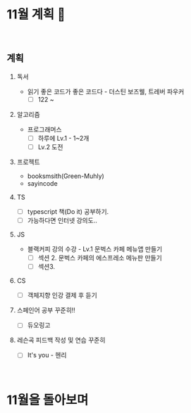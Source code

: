 # 11월 계획 🎁

<br/>

## 계획

1. 독서
   - 읽기 좋은 코드가 좋은 코드다  - 더스틴 보즈웰, 트레버 파우커
     - [ ] 122 ~
2. 알고리즘

   - 프로그래머스
     - [ ] 하루에 Lv.1 - 1~2개
     - [ ] Lv.2 도전
3. 프로젝트 
   - booksmsith(Green-Muhly)
   - sayincode
4. TS
   - [ ] typescript 책(Do it) 공부하기.
   - [ ] 가능하다면 인터넷 강의도..
5. JS
   - 블랙커피 강의 수강 - Lv.1 문벅스 카페 메뉴앱 만들기
     - [ ] 섹션 2. 문벅스 카페의 에스프레소 메뉴판 만들기
     - [ ] 섹션3.
6. CS
   - [ ] 객체지향 인강 결제 후 듣기
7. 스페인어 공부 꾸준히!! 
   - [ ] 듀오링고
9. 레슨곡 피드백 작성 및 연습 꾸준히
   - [ ] It's you - 헨리

<br/>



# 11월을 돌아보며



